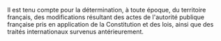 Il est tenu compte pour la détermination, à toute époque, du territoire français, des modifications résultant des actes de l'autorité publique française pris en application de la Constitution et des lois, ainsi que des traités internationaux survenus antérieurement.
